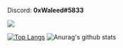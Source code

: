 Discord: **0xWaleed#5833**

![](https://media4.giphy.com/media/ZFtvuSCT2fGVl34Wpi/200w.webp?cid=ecf05e47tnqsko52jq3bqmt8dtyxtthfl35bjh157frgrovb&rid=200w.webp)

[![Top Langs](https://github-readme-stats.vercel.app/api/top-langs/?username=0xWaleed&layout=compact&theme=dark&hide=html&langs_count=10)](https://github.com/anuraghazra/github-readme-stats) ![Anurag's github stats](https://github-readme-stats.vercel.app/api?username=0xWaleed&count_private=true&theme=dark&show_icons=true&include_all_commits=true&show_owner=true)




